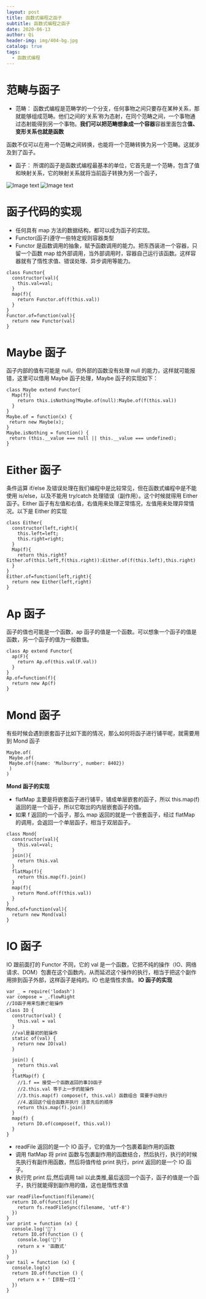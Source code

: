 ```yaml
---
layout: post
title: 函数式编程之函子
subtitle: 函数式编程之函子
date: 2020-06-13
author: Qi
header-img: img/404-bg.jpg
catalog: true
tags:
  - 函数式编程
---
```


# 范畴与函子

- 范畴：
  函数式编程是范畴学的一个分支，任何事物之间只要存在某种关系，那就能够组成范畴。他们之间的‘关系’称为态射，在同个范畴之间，一个事物通过态射能得到另一个事物。**我们可以把范畴想象成一个容器**容器里面包含**值、变形关系也就是函数**

函数不仅可以在用一个范畴之间转换，也能将一个范畴转换为另一个范畴。这就涉及到了函子。

- 函子：
  所谓的函子是函数式编程最基本的单位，它首先是一个范畴，包含了值和映射关系，它的映射关系就将当前函子转换为另一个函子，

![Image text](../img/WechatIMG24.png)
![Image text](../img/WechatIMG25.png)

# 函子代码的实现

- 任何具有 map 方法的数据结构，都可以成为函子的实现。
- Functor(函子)遵守一些特定规则容器类型
- Functor 是函数调用的抽象，赋予函数调用的能力。把东西装进一个容器，只留一个函数 map 给外部调用，当外部调用时，容器自己运行该函数。这样容器就有了惰性求值、错误处理、异步调用等能力。

```
class Functor{
  constructor(val){
    this.val=val;
  }
  map(f){
    return Functor.of(f(this.val))
  }
}
Functor.of=function(val){
  return new Functor(val)
}
```

# Maybe 函子

函子内部的值有可能是 null，但外部的函数没有处理 null 的能力，这样就可能报错，这里可以借用 Maybe 函子处理，Maybe 函子的实现如下：

```
class Maybe extend Functor{
  Map(f){
    return this.isNothing?Maybe.of(null):Maybe.of(f(this.val))
  }
}
Maybe.of = function(x) {
 return new Maybe(x);
}
Maybe.isNothing = function() {
 return (this.__value === null || this.__value === undefined);
}
```

# Either 函子

条件运算 if/else 及错误处理在我们编程中是比较常见，但在函数式编程中是不能使用 is/else，以及不能用 try/catch 处理错误（副作用）。这个时候就得用 Either 函子。Either 函子有左值和右值，右值用来处理正常情况，左值用来处理异常情况。以下是 Either 的实现

```
class Either{
  constructor(left,right){
    this.left=left;
    this.right=right;
  }
  Map(f){
    return this.right?Either.of(this.left,f(this.right)):Either.of(f(this.left),this.right)
  }
}
Either.of=function(left,right){
  return new Either(left,right)
}
```

# Ap 函子

函子的值也可能是一个函数，ap 函子的值是一个函数。可以想象一个函子的值是函数，另一个函子的值为一般数值。

```
class Ap extend Functor{
  ap(F){
    return Ap.of(this.val(F.val))
  }
}
Ap.of=function(f){
  return new Ap(f)
}
```

# Mond 函子

有些时候会遇到嵌套函子比如下面的情况，那么如何将函子进行铺平呢，就需要用到 Mond 函子

```
Maybe.of(
 Maybe.of(
 Maybe.of({name: 'Mulburry', number: 8402})
 )
)
```

**Mond 函子的实现**

- flatMap 主要是将嵌套函子进行铺平，铺成单层嵌套的函子，所以 this.map(f)返回的是一个函子，所以它取出的内层嵌套函子的值。
- 如果 f 返回的一个函子，那么 map 返回的就是一个嵌套函子，经过 flatMap 的调用，会返回一个单层函子，相当于双层函子。

```
class Mond{
  constructor(val){
    this.val=val;
  }
  join(){
    return this.val
  }
  flatMap(f){
    return this.map(f).join()
  }
  map(f){
    return Mond.of(f(this.val))
  }
}
Mond.of=function(val){
  return new Mond(val)
}
```

# IO 函子

IO 跟前面打的 Functor 不同，它的 val 是一个函数，它把不纯的操作（IO、网络请求、DOM）包裹在这个函数内，从而延迟这个操作的执行，相当于把这个副作用排到函子外部，这样函子是纯的。IO 也是惰性求值。
**IO 函子的实现**

```
var _ = require('lodash')
var compose = _.flowRight
//IO函子用来包裹📦脏操作
class IO {
  constructor(val) {
    this.val = val
  }
  //val是最初的脏操作
  static of(val) {
    return new IO(val)
  }

  join() {
    return this.val
  }
  flatMap(f) {
    //1.f == 接受一个函数返回的事IO函子
    //2.this.val 等于上一步的脏操作
    //3.this.map(f) compose(f, this.val) 函数组合 需要手动执行
    //4.返回这个组合函数并执行 注意先后的顺序
    return this.map(f).join()
  }
  map(f) {
    return IO.of(compose(f, this.val))
  }
}
```

- readFile 返回的是一个 IO 函子，它的值为一个包裹着副作用的函数
- 调用 flatMap 将 print 函数与包裹副作用的函数结合，然后执行，执行的时候先执行有副作用函数，然后将值传给 print 执行，print 返回的是一个 IO 函子。
- 执行完 print 后,然后调用 tail 以此类推,最后返回一个函子，函子的值是一个函子，执行就能得到副作用的值，这也是惰性求值

```
var readFile=function(filename){
  return IO.of(function(){
    return fs.readFileSync(filename, 'utf-8')
  })
}
var print = function (x) {
  console.log('🍊')
  return IO.of(function () {
    console.log('🍎')
    return x + '函数式'
  })
}
var tail = function (x) {
  console.log(x)
  return IO.of(function () {
    return x + '【京程一灯】'
  })
}
```
